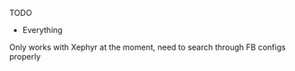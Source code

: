 TODO
- Everything

Only works with Xephyr at the moment, need to search through FB configs properly
